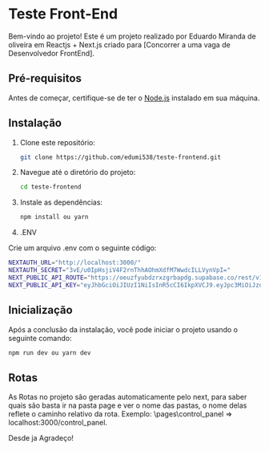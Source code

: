 # Teste Front-End

Bem-vindo ao projeto! Este é um projeto realizado por Eduardo Miranda de oliveira em Reactjs + Next.js criado para [Concorrer a uma vaga de Desenvolvedor FrontEnd].

## Pré-requisitos

Antes de começar, certifique-se de ter o [Node.js](https://nodejs.org/) instalado em sua máquina.

## Instalação

1. Clone este repositório:

    ```bash
    git clone https://github.com/edumi538/teste-frontend.git
    ```

2. Navegue até o diretório do projeto:

    ```bash
    cd teste-frontend
    ```

3. Instale as dependências:

    ```bash
    npm install ou yarn
    ```
4. .ENV

  Crie um arquivo .env com o seguinte código:
  ```bash
NEXTAUTH_URL="http://localhost:3000/"
NEXTAUTH_SECRET="3vE/u0IpHsjiV4F2rnThhAOhmXdfM7WwdcILLVynVpI="
NEXT_PUBLIC_API_ROUTE="https://oeuzfyubdzrxzgrbapdg.supabase.co/rest/v1/"
NEXT_PUBLIC_API_KEY="eyJhbGciOiJIUzI1NiIsInR5cCI6IkpXVCJ9.eyJpc3MiOiJzdXBhYmFzZSIsInJlZiI6Im9ldXpmeXViZHpyeHpncmJhcGRnIiwicm9sZSI6ImFub24iLCJpYXQiOjE2OTk5ODg4MjIsImV4cCI6MjAxNTU2NDgyMn0.6yfw9wjSm0NDTIVIZ-7PlCY4cgB8QerzayJnGzTvg7U"
```
    
## Inicialização

Após a conclusão da instalação, você pode iniciar o projeto usando o seguinte comando:

```bash
npm run dev ou yarn dev
```
## Rotas

As Rotas no projeto são geradas automaticamente pelo next, para saber quais são basta ir na pasta page e ver o nome das pastas, o nome delas reflete o caminho relativo da rota.
Exemplo: \pages\control_panel => localhost:3000/control_panel.

Desde ja Agradeço!


